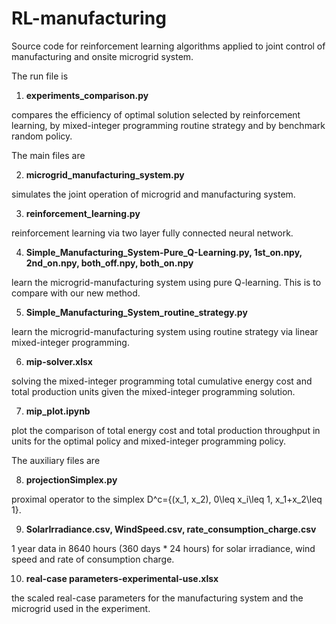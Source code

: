 # RL-manufacturing
Source code for reinforcement learning algorithms applied to joint control of manufacturing and onsite microgrid system. 

The run file is 

1. <b>experiments_comparison.py</b>

  compares the efficiency of optimal solution selected by reinforcement learning, by mixed-integer programming routine          strategy and by benchmark random policy.

The main files are

2. <b>microgrid_manufacturing_system.py</b>

  simulates the joint operation of microgrid and manufacturing system.

3. <b>reinforcement_learning.py</b>

  reinforcement learning via two layer fully connected neural network.

4. <b>Simple_Manufacturing_System-Pure_Q-Learning.py, 1st_on.npy, 2nd_on.npy, both_off.npy, both_on.npy</b>

  learn the microgrid-manufacturing system using pure Q-learning. This is to compare with our new method.

5. <b>Simple_Manufacturing_System_routine_strategy.py</b>

  learn the microgrid-manufacturing system using routine strategy via linear mixed-integer programming.
  
6. <b>mip-solver.xlsx</b>

  solving the mixed-integer programming total cumulative energy cost and total production units given the mixed-integer programming solution.
  
7. <b>mip_plot.ipynb</b>

  plot the comparison of total energy cost and total production throughput in units for the optimal policy and mixed-integer programming policy.

The auxiliary files are

8. <b>projectionSimplex.py</b>

  proximal operator to the simplex D^c={(x_1, x_2), 0\leq x_i\leq 1, x_1+x_2\leq 1}.

9. <b>SolarIrradiance.csv, WindSpeed.csv, rate_consumption_charge.csv</b>

  1 year data in 8640 hours (360 days * 24 hours) for solar irradiance, wind speed and rate of consumption charge.

10. <b>real-case parameters-experimental-use.xlsx</b>
  
  the scaled real-case parameters for the manufacturing system and the microgrid used in the experiment.
